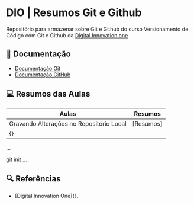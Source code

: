 
# DIO | Resumos Git e Github

Repositório para armazenar sobre Git e Github do curso Versionamento de Código com Git e Github da [Digital Innovation one](https://www.dio.me/)

## 📑 Documentação 
- [Documentação Git](http://git.scr.com/doc)
- [Documentação GitHub](https://docs.github.com/)

## 💻 Resumos das Aulas

| Aulas | Resumos |
|------|--------|
| Gravando Alterações no Repositório Local | [Resumos]
{} |

...

git init 
...

## 🔍 Referências 
- [Digital Innovation One]{}.
